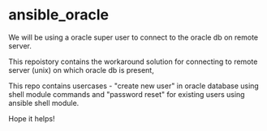 # ansible_oracle

We will be using a oracle super user to connect to the oracle db on remote server.

This repoistory contains the workaround solution for connecting to remote server (unix) on which oracle db is present, 

This repo contains usercases - "create new user" in oracle database using shell module commands and "password reset" for existing users using ansible shell module.

Hope it helps!
